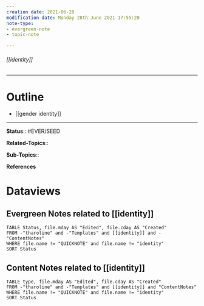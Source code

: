 ```yaml
---
creation date: 2021-06-28
modification date: Monday 28th June 2021 17:55:20
note-type: 
- evergreen-note
- topic-note

---
```


###### [[identity]]



---
# Outline
- [[gender identity]]

---

**Status**:: #EVER/SEED

**Related-Topics**:: 
	
**Sub-Topics**::
	
**References**

# Dataviews 
## Evergreen Notes related to [[identity]]
```dataview
TABLE Status, file.mday AS "Edited", file.cday AS "Created"
FROM -"tharoline" and -"Templates" and [[identity]] and -"ContentNotes"
WHERE file.name != "QUICKNOTE" and file.name != "identity"
SORT Status
```
## Content Notes related to [[identity]]
```dataview
TABLE type, file.mday AS "Edited", file.cday AS "Created"
FROM -"tharoline" and -"Templates" and [[identity]] and "ContentNotes"
WHERE file.name != "QUICKNOTE" and file.name != "identity"
SORT Status
```
